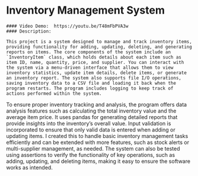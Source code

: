 
 # Inventory Management System
    #### Video Demo:  https://youtu.be/T48mFbPVA3w
    #### Description: 
    
    This project is a system designed to manage and track inventory items, providing functionality for adding, updating, deleting, and generating reports on items. The core components of the system include an `InventoryItem` class, which holds details about each item such as item ID, name, quantity, price, and supplier. You can interact with the system via a menu-driven interface that allows them to view inventory statistics, update item details, delete items, or generate an inventory report. The system also supports file I/O operations, saving inventory data to a CSV file and loading it back when the program restarts. The program includes logging to keep track of actions performed within the system.

To ensure proper inventory tracking and analysis, the program offers data analysis features such as calculating the total inventory value and the average item price. It uses pandas for generating detailed reports that provide insights into the inventory’s overall value. Input validation is incorporated to ensure that only valid data is entered when adding or updating items. I created this to handle basic inventory management tasks efficiently and can be extended with more features, such as stock alerts or multi-supplier management, as needed. The system can also be tested using assertions to verify the functionality of key operations, such as adding, updating, and deleting items, making it easy to ensure the software works as intended.

